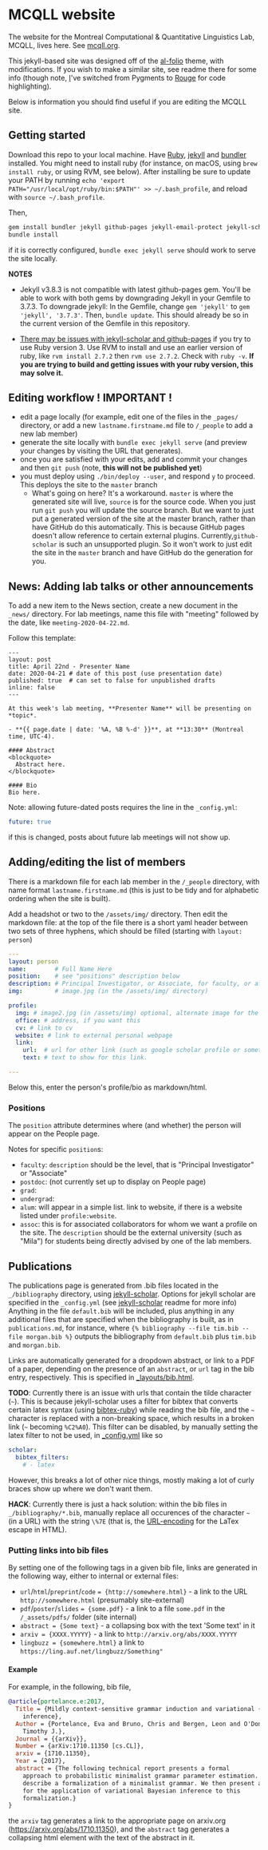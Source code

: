 # MCQLL website
The website for the Montreal Computational & Quantitative Linguistics Lab,
MCQLL, lives here. See [mcqll.org](https://mcqll.org).

This jekyll-based site was designed off of the
[al-folio](https://github.com/alshedivat/al-folio) theme, with modifications. If
you wish to make a similar site, see readme there for some info (though note,
[I](https://github.com/postylem)'ve switched from Pygments to
[Rouge](https://github.com/rouge-ruby/rouge) for code highlighting).

Below is information you should find useful if you are editing the MCQLL site.

## Getting started

Download this repo to your local machine. Have [Ruby](Ruby),
[jekyll](https://jekyllrb.com/) and [bundler](https://bundler.io/) installed.
You might need to install ruby (for instance, on macOS, using `brew install
ruby`,  or using RVM, see below). After installing be sure to update your PATH
by running `echo 'export PATH="/usr/local/opt/ruby/bin:$PATH"' >>
~/.bash_profile`, and reload with `source ~/.bash_profile`.

Then,
```bash
gem install bundler jekyll github-pages jekyll-email-protect jekyll-scholar unicode_utils
bundle install
```
if it is correctly configured, `bundle exec jekyll serve` should work to serve the site locally.

**NOTES** 

- Jekyll v3.8.3 is not compatible with latest github-pages gem. You'll be able
  to work with both gems by downgrading Jekyll in your Gemfile to 3.7.3. To
  downgrade jekyll: In the Gemfile, change `gem 'jekyll'` to `gem 'jekyll',
  '3.7.3'`. Then, `bundle update`. This should already be so in the current
  version of the Gemfile in this repository.

- [There may be issues with jekyll-scholar and
  github-pages](https://github.com/alshedivat/al-folio/issues/161) if you try to
  use Ruby version 3.  Use RVM to install and use an earlier version of ruby,
  like `rvm install 2.7.2` then `rvm use 2.7.2`.  Check with `ruby -v`.
  **If you are trying to build and getting issues with your ruby version, this may solve it.**


## Editing workflow ! IMPORTANT !

- edit a page locally (for example, edit one of the files in the `_pages/`
  directory, or add a new `lastname.firstname.md` file to `/_people` to add a
  new lab member)
- generate the site locally with `bundle exec jekyll serve` (and preview your
  changes by visiting the URL that generates).
- once you are satisfied with your edits, add and commit your changes and then
  `git push` (note, **this will not be published yet**)
- you must deploy using `./bin/deploy --user`, and respond `y` to proceed. This
  deploys the site to the `master` branch
    - What's going on here? It's a workaround. `master` is where the generated
      site will live, `source` is for the source code. When you just run `git
      push` you will update the source branch. But we want to just put a
      generated version of the site at the master branch, rather than have
      GitHub do this automatically. This is because GitHub pages doesn't allow
      reference to certain external plugins. Currently,`github-scholar` is such
      an unsupported plugin. So it won't work to just edit the site in the
      `master` branch and have GitHub do the generation for you.

## News: Adding lab talks or other announcements

To add a new item to the News section, create a new document in the `_news/`
directory. For lab meetings, name this file with "meeting" followed by the date,
like `meeting-2020-04-22.md`.

Follow this template:

```
---
layout: post
title: April 22nd - Presenter Name
date: 2020-04-21 # date of this post (use presentation date)
published: true  # can set to false for unpublished drafts 
inline: false 
---

At this week's lab meeting, **Presenter Name** will be presenting on *topic*.

- **{{ page.date | date: '%A, %B %-d' }}**, at **13:30** (Montreal time, UTC-4).

#### Abstract
<blockquote>
  Abstract here.
</blockquote>

#### Bio
Bio here. 
```

Note: allowing future-dated posts requires the line in the `_config.yml`:
```yaml
future: true
```
if this is changed, posts about future lab meetings will not show up.

## Adding/editing the list of members

There is a markdown file for each lab member in the `/_people` directory, with
name format `lastname.firstname.md` (this is just to be tidy and for alphabetic
ordering when the site is built).

Add a headshot or two to the `/assets/img/` directory. Then edit the markdown
file: at the top of the file there is a short yaml header between two sets of
three hyphens, which should be filled (starting with `layout: person`)

```yaml
---
layout: person
name:        # Full Name Here
position:    # see "positions" description below
description: # Principal Investigator, or Associate, for faculty, or affiliation, for external collaborators
img:         # image.jpg (in the /assets/img/ directory)

profile:
  img: # image2.jpg (in /assets/img) optional, alternate image for the personal page, if desired
  office: # address, if you want this
  cv: # link to cv
  website: # link to external personal webpage
  link: 
    url:  # url for other link (such as google scholar profile or something)
    text: # text to show for this link.

---
```
Below this, enter the person's profile/bio as markdown/html.

### Positions

The `position` attribute determines where (and whether) the person will appear
on the People page.

Notes for specific `position`s:

- `faculty`: `description` should be the level, that is "Principal Investigator"
  or "Associate"
- `postdoc`: (not currently set up to display on People page)
- `grad`:
- `undergrad`:
- `alum`: will appear in a simple list. link to website, if there is a website
  listed under `profile:website`.
- `assoc`: this is for associated collaborators for whom we want a profile on
  the site. The `description` should be the external university (such as "Mila")
  for students being directly advised by one of the lab members.

## Publications

The publications page is generated from .bib files located in the
`_/bibliography` directory, using
[jekyll-scholar](https://github.com/inukshuk/jekyll-scholar). Options for jekyll
scholar are specified in the `_config.yml` (see
[jekyll-scholar](https://github.com/inukshuk/jekyll-scholar) readme for more
info) Anything in the file `default.bib` will be included, plus anything in any
additional files that are specified when the bibliography is built, as in
`publications.md`, for instance, where `{% bibliography --file tim.bib --file
morgan.bib %}` outputs the bibliography from `default.bib` plus `tim.bib` and
`morgan.bib`.

Links are automatically generated for a dropdown abstract, or link to a PDF of a
paper, depending on the presence of an `abstract`, or `url` tag in the bib
entry, respectively. This is specified in
[_layouts/bib.html](_layouts/bib.html).

**TODO**: Currently there is an issue with urls that contain the tilde character
(`~`). This is because jekyll-scholar uses a filter for bibtex that converts
certain latex syntax (using
[bibtex-ruby](https://github.com/inukshuk/bibtex-ruby)) while reading the bib
file, and the `~` character is replaced with a non-breaking space, which results
in a broken link (`~` becoming `%C2%A0`). This filter can be disabled, by
manually setting the latex filter to not be used, in [_config.yml](_config.yml)
like so

```yaml
scholar:
  bibtex_filters:
    # - latex
```

However, this breaks a lot of other nice things, mostly making a lot of curly
braces show up where we don't want them.

**HACK**: Currently there is just a hack solution: within the bib files in
`_/bibliography/*.bib`, manually replace all occurences of the character `~` (in
a URL) with the string `\%7E` (that is, the
[URL-encoding](https://en.wikipedia.org/wiki/Percent-encoding#Character_data)
for the LaTex escape in HTML).

### Putting links into bib files

By setting one of the following tags in a given bib file, links are generated in
the following way, either to internal or external files:

- `url`/`html`/`preprint`/`code` `= {http://somewhere.html}` - a link to the URL
  `http://somewhere.html` (presumably site-external)
- `pdf`/`poster`/`slides` `= {some.pdf}` - a link to a file `some.pdf` in the
  `/_assets/pdfs/` folder (site internal)
- `abstract = {Some text}` - a collapsing box with the text 'Some text' in it
- `arxiv = {XXXX.YYYYY}` - a link to `http://arxiv.org/abs/XXXX.YYYYY`
- `lingbuzz = {somewhere.html}` a link to
  `https://ling.auf.net/lingbuzz/Something"`

#### Example 

For example, in the following, bib file, 
```bibtex
@article{portelance.e:2017,
  Title = {Mildly context-sensitive grammar induction and variational {B}ayesian 
    inference},
  Author = {Portelance, Eva and Bruno, Chris and Bergen, Leon and O'Donnell,
    Timothy J.},
  Journal = {{arXiv}},
  Number = {arXiv:1710.11350 [cs.CL]},
  arxiv = {1710.11350},
  Year = {2017},
  abstract = {The following technical report presents a formal
    approach to probabilistic minimalist grammar parameter estimation. We 
    describe a formalization of a minimalist grammar. We then present an algorithm
    for the application of variational Bayesian inference to this
    formalization.}
}
```

the `arxiv` tag generates a link to the appropriate page on arxiv.org
(https://arxiv.org/abs/1710.11350), and the `abstract` tag generates a
collapsing html element with the text of the abstract in it.

